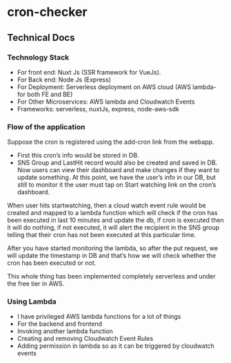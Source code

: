 # cron-checker
## Technical Docs
### Technology Stack

* For front end: Nuxt Js (SSR framework for VueJs).
* For Back end: Node Js (Express)
* For Deployment: Serverless deployment on AWS cloud (AWS lambda- for both FE and BE)
* For Other Microservices: AWS lambda and Cloudwatch Events
* Frameworks: serverless, nuxtJs, express, node-aws-sdk

### Flow of the application

Suppose the cron is registered using the add-cron link from the webapp.
* First this cron’s info would be stored in DB.
* SNS Group and LastHit record would also be created and saved in DB.
Now users can view their dashboard and make changes if they want to update something. At this point, we have the user’s info in our DB, but still to monitor it the user must tap on Start watching link on the cron’s dashboard.

When user hits startwatching, then a cloud watch event rule would be created and mapped to a lambda function which will check if the cron has been executed in last 10 minutes and update the db, if cron is executed then it will do nothing, if not executed, it will alert the recipient in the SNS group telling that their cron has not been executed at this particular time.

After you have started monitoring the lambda, so after the put request, we will update the timestamp in DB and that’s how we will check whether the cron has been executed or not.

This whole thing has been implemented completely serverless and under the free tier in AWS.

### Using Lambda

* I have privileged AWS lambda functions for a lot of things
* For the backend and frontend
* Invoking another lambda function
* Creating and removing Cloudwatch Event Rules
* Adding permission in lambda so as it can be triggered by cloudwatch events